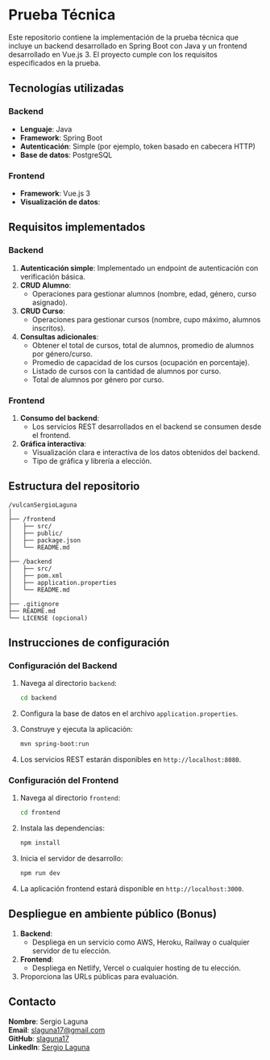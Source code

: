 # Prueba Técnica

Este repositorio contiene la implementación de la prueba técnica que incluye un backend desarrollado en Spring Boot con Java y un frontend desarrollado en Vue.js 3. El proyecto cumple con los requisitos especificados en la prueba.

## Tecnologías utilizadas

### Backend
- **Lenguaje**: Java
- **Framework**: Spring Boot
- **Autenticación**: Simple (por ejemplo, token basado en cabecera HTTP)
- **Base de datos**: PostgreSQL

### Frontend
- **Framework**: Vue.js 3
- **Visualización de datos**: 


## Requisitos implementados

### Backend
1. **Autenticación simple**: Implementado un endpoint de autenticación con verificación básica.
2. **CRUD Alumno**:
   - Operaciones para gestionar alumnos (nombre, edad, género, curso asignado).
3. **CRUD Curso**:
   - Operaciones para gestionar cursos (nombre, cupo máximo, alumnos inscritos).
4. **Consultas adicionales**:
   - Obtener el total de cursos, total de alumnos, promedio de alumnos por género/curso.
   - Promedio de capacidad de los cursos (ocupación en porcentaje).
   - Listado de cursos con la cantidad de alumnos por curso.
   - Total de alumnos por género por curso.

### Frontend
1. **Consumo del backend**:
   - Los servicios REST desarrollados en el backend se consumen desde el frontend.
2. **Gráfica interactiva**:
   - Visualización clara e interactiva de los datos obtenidos del backend.
   - Tipo de gráfica y librería a elección.


## Estructura del repositorio

```
/vulcanSergioLaguna
│
├── /frontend
│   ├── src/
│   ├── public/
│   ├── package.json
│   └── README.md
│
├── /backend
│   ├── src/
│   ├── pom.xml
│   ├── application.properties
│   └── README.md
│
├── .gitignore
├── README.md
└── LICENSE (opcional)
```


## Instrucciones de configuración

### Configuración del Backend

1. Navega al directorio `backend`:
   ```bash
   cd backend
   ```

2. Configura la base de datos en el archivo `application.properties`.

3. Construye y ejecuta la aplicación:
   ```bash
   mvn spring-boot:run
   ```

4. Los servicios REST estarán disponibles en `http://localhost:8080`.

### Configuración del Frontend

1. Navega al directorio `frontend`:
   ```bash
   cd frontend
   ```

2. Instala las dependencias:
   ```bash
   npm install
   ```

3. Inicia el servidor de desarrollo:
   ```bash
   npm run dev
   ```

4. La aplicación frontend estará disponible en `http://localhost:3000`.


## Despliegue en ambiente público (Bonus)

1. **Backend**:
   - Despliega en un servicio como AWS, Heroku, Railway o cualquier servidor de tu elección.
2. **Frontend**:
   - Despliega en Netlify, Vercel o cualquier hosting de tu elección.
3. Proporciona las URLs públicas para evaluación.


## Contacto

**Nombre**: Sergio Laguna  
**Email**: [slaguna17@gmail.com](mailto:slaguna17@gmail.com)  
**GitHub**: [slaguna17](https://github.com/slaguna17)  
**LinkedIn**: [Sergio Laguna](www.linkedin.com/in/sergio-laguna)

